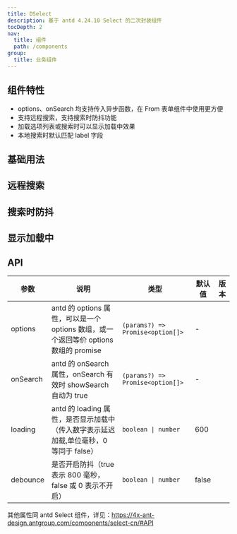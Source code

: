 ```yaml
---
title: DSelect
description: 基于 antd 4.24.10 Select 的二次封装组件
tocDepth: 2
nav:
  title: 组件
  path: /components
group:
  title: 业务组件
---
```


## 组件特性

- options、onSearch 均支持传入异步函数，在 From 表单组件中使用更方便
- 支持远程搜索，支持搜索时防抖功能
- 加载选项列表或搜索时可以显示加载中效果
- 本地搜索时默认匹配 label 字段

## 基础用法

<code src="./demos/basicDemo.tsx" title="基础用法"  description="默认开启输入防抖和异步加载,异步加载时会显示加载中效果"></code>

## 远程搜索

<code src="./demos/searchDemo.tsx" title="远程搜索"  description="设置onSearch属性即可开启远程搜索功能而不用设置showSearch，若仅设置showSearch为true，则使用默认本地搜索方法，与and默认使用value搜索不同，DSelect默认使用label进行搜索"></code>

## 搜索时防抖

<code src="./demos/debounceDemo.tsx" title="搜索时防抖"  description="使用远程搜索时启用输入防抖功能，可避免频繁调用远程接口导致服务器压力过大的问题"></code>

## 显示加载中

<code src="./demos/loadingDemo.tsx" title="显示加载中"  description="设置loading属性即可在远程搜索时显示加载中，支持延迟显示，默认600毫秒，传入0等同于false"></code>

## API

| 参数     | 说明                                                                                  | 类型                             | 默认值 | 版本 |
| -------- | ------------------------------------------------------------------------------------- | -------------------------------- | ------ | ---- |
| options  | antd 的 options 属性，可以是一个 options 数组，或一个返回等价 options 数组的 promise  | `(params?) => Promise<option[]>` | -      |      |
| onSearch | antd 的 onSearch 属性，onSearch 有效时 showSearch 自动为 true                         | `(params?) => Promise<option[]>` | -      |      |
| loading  | antd 的 loading 属性，是否显示加载中（传入数字表示延迟加载,单位毫秒，0 等同于 false） | `boolean \| number`              | 600    |      |
| debounce | 是否开启防抖（true 表示 800 毫秒，false 或 0 表示不开启）                             | `boolean \| number`              | false  |      |

其他属性同 antd Select 组件，详见：https://4x-ant-design.antgroup.com/components/select-cn/#API
